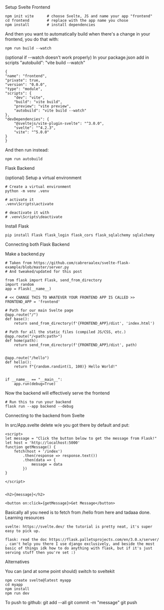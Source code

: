 Setup
Svelte Frontend

    npm init vite      # choose Svelte, JS and name your app "frontend" 
    cd frontend        # replace with the app name you chose
    npm install        # install dependencies

And then you want to automatically build when there's a change in your frontend, you do that with:

    npm run build --watch

(optional if --watch doesn't work properly) In your package.json add in scripts "autobuild": "vite build --watch"

    {
    "name": "frontend",
    "private": true,
    "version": "0.0.0",
    "type": "module",
    "scripts": {
        "dev": "vite",
        "build": "vite build",
        "preview": "vite preview",
        "autobuild": "vite build --watch"
    },
    "devDependencies": {
        "@sveltejs/vite-plugin-svelte": "^3.0.0",
        "svelte": "^4.2.3",
        "vite": "^5.0.0"
    }
    }

And then run instead:

    npm run autobuild

Flask Backend

(optional) Setup a virtual environment

    # Create a virtual environment
    python -m venv .venv

    # activate it
    .venv\Scripts\activate

    # deactivate it with
    # .venv\Scripts\deactivate

Install Flask

    pip install Flask flask_login flask_cors flask_sqlalchemy sqlalchemy

Connecting both
Flask Backend

Make a backend.py

    # Taken from https://github.com/cabreraalex/svelte-flask-example/blob/master/server.py
    # And tweaked/updated for this post

    from flask import Flask, send_from_directory
    import random
    app = Flask(__name__)

    # << CHANGE THIS TO WHATEVER YOUR FRONTEND APP IS CALLED >>
    FRONTEND_APP = 'frontend'

    # Path for our main Svelte page
    @app.route("/")
    def base():
        return send_from_directory(f'{FRONTEND_APP}/dist', 'index.html')

    # Path for all the static files (compiled JS/CSS, etc.)
    @app.route("/<path:path>")
    def home(path):
        return send_from_directory(f'{FRONTEND_APP}/dist', path)


    @app.route("/hello")
    def hello():
        return f"{random.randint(1, 100)} Hello World!"


    if __name__ == "__main__":
        app.run(debug=True)

Now the backend will effectively serve the frontend

    # Run this to run your backend
    flask run --app backend --debug

Connecting to the backend from Svelte

In src/App.svelte delete w/e you got there by default and put:


    <script>
    let message = "Click the button below to get the message from Flask!"
    let host = 'http://localhost:5000'
    function getMessage() {
        fetch(host + '/index')
            .then(response => response.text())
            .then(data => {
                message = data
            })
    }

    </script>


    <h2>{message}</h2>

    <button on:click={getMessage}>Get Message</button>

Basically all you need is to fetch from /hello from here and tadaaa done.
Learning resources

    svelte: https://svelte.dev/ the tutorial is pretty neat, it's super easy to pick up.

    flask: read the doc https://flask.palletsprojects.com/en/3.0.x/server/ , can't help you there I use django exclusively, and beside the most basic of things idk how to do anything with flask, but if it's just serving stuff then you're set :)

Alternatives

You can (and at some point should) switch to sveltekit

    npm create svelte@latest myapp
    cd myapp
    npm install
    npm run dev


To push to github:
    git add --all
    git commit -m "message"
    git push